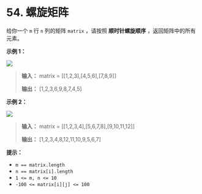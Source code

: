 # 54. 螺旋矩阵

给你一个 `m` 行 `n` 列的矩阵 `matrix` ，请按照 **顺时针螺旋顺序**  ，返回矩阵中的所有元素。

**示例 1：**

![](Z:\Public\images\spiral1.jpg)

> **输入：** matrix = \[\[1,2,3],\[4,5,6],\[7,8,9]]
>
> **输出：** \[1,2,3,6,9,8,7,4,5]

**示例 2：**

![](Z:\Public\images\spiral.jpg)

> **输入：** matrix = \[\[1,2,3,4],\[5,6,7,8],\[9,10,11,12]]
>
> **输出：** \[1,2,3,4,8,12,11,10,9,5,6,7]

**提示：**

*   `m == matrix.length`
*   `n == matrix[i].length`
*   `1 <= m, n <= 10`
*   `-100 <= matrix[i][j] <= 100`